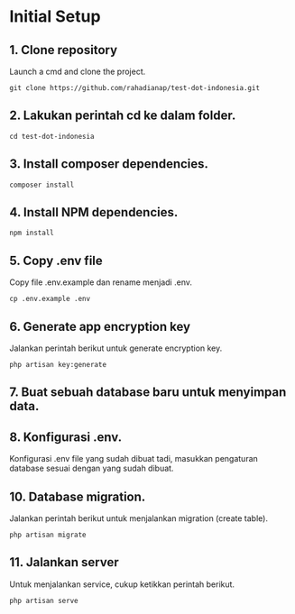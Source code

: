 # Initial Setup

## 1. Clone repository
Launch a cmd and clone the project.

`git clone https://github.com/rahadianap/test-dot-indonesia.git`

## 2. Lakukan perintah cd ke dalam folder.

`cd test-dot-indonesia`

## 3. Install composer dependencies.

`composer install`

## 4. Install NPM dependencies.

`npm install`

## 5. Copy .env file
Copy file .env.example dan rename menjadi .env.

`cp .env.example .env`

## 6. Generate app encryption key
Jalankan perintah berikut untuk generate encryption key.

`php artisan key:generate`

## 7. Buat sebuah database baru untuk menyimpan data.

## 8. Konfigurasi .env.
Konfigurasi .env file yang sudah dibuat tadi, masukkan pengaturan database sesuai dengan yang sudah dibuat.

## 10. Database migration.
Jalankan perintah berikut untuk menjalankan migration (create table).

`php artisan migrate`

## 11. Jalankan server
Untuk menjalankan service, cukup ketikkan perintah berikut.

`php artisan serve`
